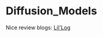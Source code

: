 # Diffusion_Models

Nice review blogs: [Lil'Log](https://lilianweng.github.io/posts/2021-07-11-diffusion-models/)
